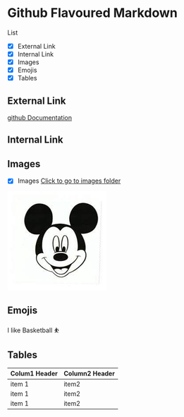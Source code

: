 # Github Flavoured Markdown 

List 
- [x] External Link 
- [x] Internal Link
- [x] Images 
- [x] Emojis
- [x] Tables
 
## External Link 



[github Documentation]( https://help.github.com/en)


## Internal Link 



## Images 

- [x] Images
[Click to go to images folder](Folder_Images)

![Click here for images](Folder_Images/Mickey.jpeg)

## Emojis



I like Basketball ⛹️

## Tables
|Colum1 Header|Column2 Header|
|----|-----|
|item 1|item2|
|item 1|item2|
|item 1|item2|








